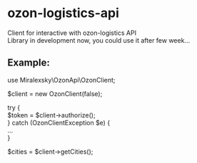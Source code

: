 # ozon-logistics-api
Client for interactive with ozon-logistics API <br>
Library in development now, you could use it after few week...

<h2>Example:</h2>

use Miralexsky\OzonApi\OzonClient;

$client = new OzonClient(false);

try { <br>
  $token = $client->authorize(); <br>
} catch (OzonClientException $e) { <br>
  ... <br>
} <br>

$cities = $client->getCities();
